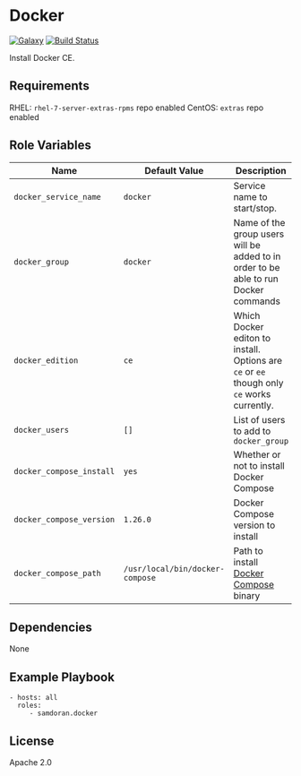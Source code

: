 Docker
=========
[![Galaxy](https://img.shields.io/badge/galaxy-samdoran.docker-blue.svg?style=flat)](https://galaxy.ansible.com/samdoran/docker)
[![Build Status](https://travis-ci.com/samdoran/ansible-role-docker.svg?branch=master)](https://travis-ci.com/samdoran/ansible-role-docker)

Install Docker CE.

Requirements
------------

RHEL: `rhel-7-server-extras-rpms` repo enabled
CentOS: `extras` repo enabled

Role Variables
--------------

| Name              | Default Value       | Description          |
|-------------------|---------------------|----------------------|
| `docker_service_name` | `docker` | Service name to start/stop. |
| `docker_group` | `docker` | Name of the group users will be added to in order to be able to run Docker commands |
| `docker_edition` | `ce` | Which Docker editon to install. Options are `ce` or `ee` though only `ce` works currently. |
| `docker_users` | `[]` | List of users to add to `docker_group` |
| `docker_compose_install` | `yes` | Whether or not to install Docker Compose |
| `docker_compose_version` | `1.26.0` | Docker Compose version to install |
| `docker_compose_path` | `/usr/local/bin/docker-compose` | Path to install [Docker Compose](https://docs.docker.com/compose/overview/) binary |


Dependencies
------------

None

Example Playbook
----------------

    - hosts: all
      roles:
         - samdoran.docker

License
-------

Apache 2.0
